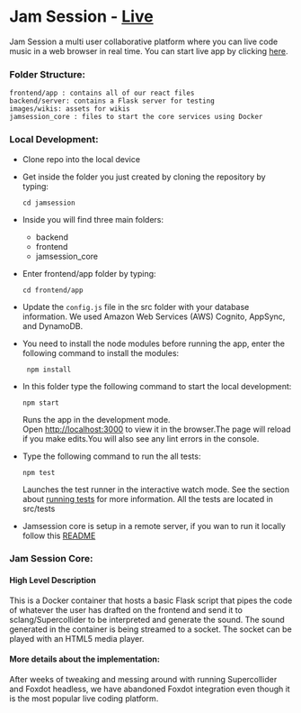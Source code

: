 # Jam Session - [Live](https://jolly-ardinghelli-5a659c.netlify.com/)
 Jam Session a multi user collaborative platform where you can live code music in a web browser in real time. You can start live app by clicking [here](https://jolly-ardinghelli-5a659c.netlify.com/).



### Folder Structure:
```
frontend/app : contains all of our react files
backend/server: contains a Flask server for testing
images/wikis: assets for wikis
jamsession_core : files to start the core services using Docker

```

### Local Development:
- Clone repo into the local device
-  Get inside the folder you just created by cloning the repository by typing: <br />

    `cd jamsession`
- Inside you will find three main folders:
    - backend
    - frontend
    - jamsession_core
- Enter frontend/app folder by typing: <br />

    ```cd frontend/app```
- Update the `config.js` file in the src folder with your database information. We used Amazon Web Services (AWS) Cognito, AppSync, and DynamoDB.

- You need to install the node modules before running the app, enter the following command to install the modules:

    ``` npm install```
- In this folder type the following command to start the local development:<br/> 

    ```npm start```<br />

    Runs the app in the development mode.<br />
    Open [http://localhost:3000](http://localhost:3000) to view it in the browser.The page will reload if you make edits.You will also see any lint errors in the console.

- Type the following command to run the all tests:<br/>

    ```npm test```

    Launches the test runner in the interactive watch mode. See the section about [running tests](https://facebook.github.io/create-react-app/docs/running-tests) for more information. All the tests are located in src/tests


- Jamsession core is setup in a remote server, if you wan to run it locally follow this [README](https://github.com/Quetourah/jamsession/blob/master/jamsession_core/README.md)





### Jam Session Core:

#### High Level Description
This is a Docker container that hosts a basic Flask script that pipes the code of whatever the user has drafted on the frontend and send it to sclang/Supercollider to be interpreted and generate the sound. The sound generated in the container is being streamed to a socket. The socket can be played with an HTML5 media player. 

#### More details about the implementation:
After weeks of tweaking and messing around with running Supercollider and Foxdot headless, we have abandoned Foxdot integration even though it is the most popular live coding platform.
